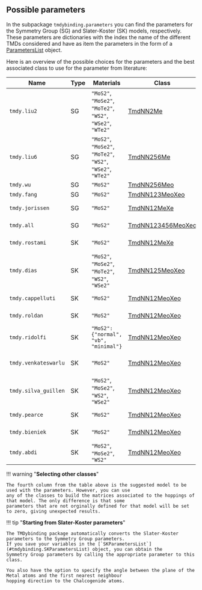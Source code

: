 ## Possible parameters

In the subpackage `tmdybinding.parameters` you can find the parameters for the
Symmetry Group (SG) and Slater-Koster (SK) models, respectively. These parameters are dictionaries with the
index the name of the different TMDs considered and have as item the parameters in the form of a
[ParametersList](api.md#tmdybinding.ParametersList) object.

Here is an overview of the possible choices for the parameters and the best associated class to use for the parameter
from literature:

| Name                 | Type | Materials                                                   | Class                                                                 | Ref                                                                   |
|----------------------|------|-------------------------------------------------------------|-----------------------------------------------------------------------|-----------------------------------------------------------------------|
| `tmdy.liu2`          | SG   | `"MoS2"`, `"MoSe2"`, `"MoTe2"`, `"WS2"`, `"WSe2"`, `"WTe2"` | [TmdNN2Me](api.md#tmdybinding.TmdNN2Me)                               | [G-B. Liu, 2013](https://doi.org/10.1103/PhysRevB.88.085433)          |
| `tmdy.liu6`          | SG   | `"MoS2"`, `"MoSe2"`, `"MoTe2"`, `"WS2"`, `"WSe2"`, `"WTe2"` | [TmdNN256Me](api.md#tmdybinding.TmdNN256Me)               | [G-B. Liu, 2013](https://doi.org/10.1103/PhysRevB.88.085433)          |
| `tmdy.wu`            | SG   | `"MoS2"`                                                    | [TmdNN256Meo](api.md#tmdybinding.TmdNN256Meo)             | [F. Wu, 2015](https://doi.org/10.1103/PhysRevB.91.075310)             |
| `tmdy.fang`          | SG   | `"MoS2"`                                                    | [TmdNN123MeoXeo](api.md/#tmdybinding.TmdNN123MeoXeo)      | [S. Fang, 2015](https://doi.org/10.1103/PhysRevB.92.205108)           |
| `tmdy.jorissen`      | SG   | `"MoS2"`                                                    | [TmdNN12MeXe](api.md#tmdybinding.TmdNN12MeXe)             | [B. Jorissen, 2024](https://doi.org/10.21468/SciPostPhysCore.7.1.004) |
| `tmdy.all`           | SG   | `"MoS2"`                                                    | [TmdNN123456MeoXeo](api.md#tmdybinding.TmdNN123456MeoXeo) | [B. Jorissen, 2024](https://doi.org/10.21468/SciPostPhysCore.7.1.004) |
| `tmdy.rostami`       | SK   | `"MoS2"`                                                    | [TmdNN12MeXe](api.md#tmdybinding.TmdNN12MeXe)             | [H. Rostami, 2015](https://doi.org/10.1103/PhysRevB.92.195402)        |
| `tmdy.dias`          | SK   | `"MoS2"`, `"MoSe2"`, `"MoTe2"`, `"WS2"`, `"WSe2"`           | [TmdNN125MeoXeo](api.md#tmdybinding.TmdNN125MeoXeo)       | [A. Dias, 2018](https://doi.org/10.1103/PhysRevB.98.075202)           |
| `tmdy.cappelluti`    | SK   | `"MoS2"`                                                    | [TmdNN12MeoXeo](api.md#tmdybinding.TmdNN12MeoXeo)         | [E. Cappelluti, 2013](https://doi.org/10.1103/PhysRevB.88.075409)     |
| `tmdy.roldan`        | SK   | `"MoS2"`                                                    | [TmdNN12MeoXeo](api.md#tmdybinding.TmdNN12MeoXeo)         | [R. Roldan, 2014](https://doi.org/10.1088/2053-1583/1/3/034003)       |
| `tmdy.ridolfi`       | SK   | `"MoS2": {"normal", "vb", "minimal"}`                       | [TmdNN12MeoXeo](api.md#tmdybinding.TmdNN12MeoXeo)         | [E. Ridolfi, 2015](https://doi.org/10.1088/0953-8984/27/36/365501)    |
| `tmdy.venkateswarlu` | SK   | `"MoS2"`                                                    | [TmdNN12MeoXeo](api.md#tmdybinding.TmdNN12MeoXeo)         | [S. Venkateswarlu, 2020](https://doi.org/10.1103/PhysRevB.102.081103) |
| `tmdy.silva_guillen` | SK   | `"MoS2"`, `"MoSe2"`, `"WS2"`, `"WSe2"`                      | [TmdNN12MeoXeo](api.md#tmdybinding.TmdNN12MeoXeo)         | [J. Silva-Guillen, 2016]( https://doi.org/10.3390/app6100284)         |
| `tmdy.pearce`        | SK   | `"MoS2"`                                                    | [TmdNN12MeoXeo](api.md#tmdybinding.TmdNN12MeoXeo)         | [A. Pearce, 2016](https://doi.org/10.1103/PhysRevB.94.155416)         |
| `tmdy.bieniek`       | SK   | `"MoS2"`                                                    | [TmdNN12MeoXeo](api.md#tmdybinding.TmdNN12MeoXeo)         | [M. Bieniek, 2018](https://doi.org/10.1103/PhysRevB.97.085153)        |
| `tmdy.abdi`          | SK   | `"MoS2"`,  `"MoSe2"`, `"WS2"`                               | [TmdNN12MeoXeo](api.md#tmdybinding.TmdNN12MeoXeo)         | [M. Abdi, 2020](https://doi.org/10.1149/2162-8777/abb28b)             |

!!! warning "**Selecting other classes**"

    The fourth column from the table above is the suggested model to be used with the parameters. However, you can use
    any of the classes to build the matrices associated to the hoppings of that model. The only difference is that some
    parameters that are not orginally defined for that model will be set to zero, giving unexpected results.


!!! tip "**Starting from Slater-Koster parameters**"

    The TMDybinding package automatically converts the Slater-Koster parameters to the Symmetry Group parameters.
    If you save your variables in the [`SKParametersList`](#tmdybinding.SKParametersList) object, you can obtain the
    Symmetry Group parameters by calling the appropriate parameter to this class.

    You also have the option to specify the angle between the plane of the Metal atoms and the first nearest neighbour
    hopping direction to the Chalcogenide atoms.
